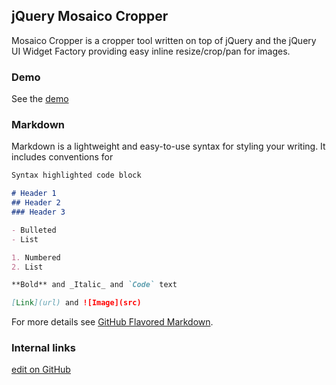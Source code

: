 ## jQuery Mosaico Cropper

Mosaico Cropper is a cropper tool written on top of jQuery and the jQuery UI Widget Factory providing easy inline resize/crop/pan for images.

### Demo

See the [demo](demo.html)

### Markdown

Markdown is a lightweight and easy-to-use syntax for styling your writing. It includes conventions for

```markdown
Syntax highlighted code block

# Header 1
## Header 2
### Header 3

- Bulleted
- List

1. Numbered
2. List

**Bold** and _Italic_ and `Code` text

[Link](url) and ![Image](src)
```

For more details see [GitHub Flavored Markdown](https://guides.github.com/features/mastering-markdown/).

### Internal links

[edit on GitHub](https://github.com/voidlabs/mosaico-cropper/edit/master/README.md)
